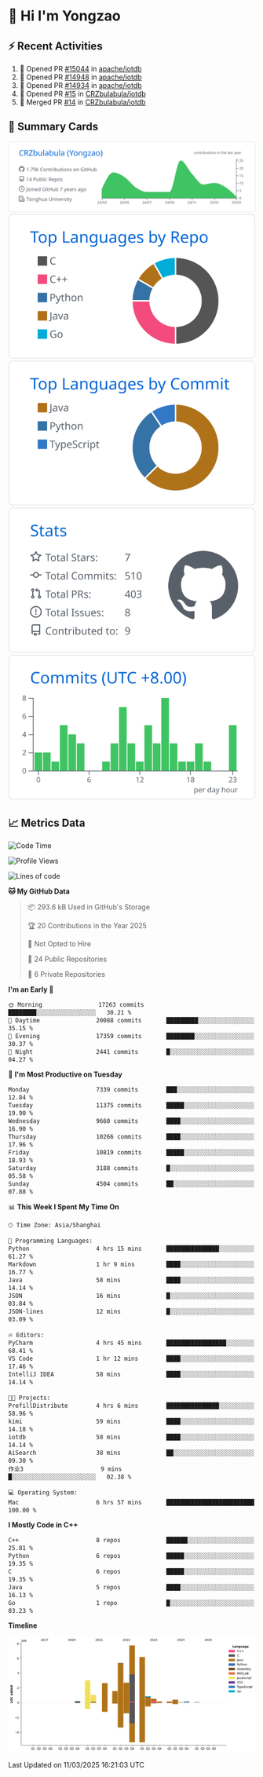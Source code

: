 # 👋 Hi I'm Yongzao

## ⚡ Recent Activities
<!--START_SECTION:activity-->
1. 💪 Opened PR [#15044](https://github.com/apache/iotdb/pull/15044) in [apache/iotdb](https://github.com/apache/iotdb)
2. 💪 Opened PR [#14948](https://github.com/apache/iotdb/pull/14948) in [apache/iotdb](https://github.com/apache/iotdb)
3. 💪 Opened PR [#14934](https://github.com/apache/iotdb/pull/14934) in [apache/iotdb](https://github.com/apache/iotdb)
4. 💪 Opened PR [#15](https://github.com/CRZbulabula/iotdb/pull/15) in [CRZbulabula/iotdb](https://github.com/CRZbulabula/iotdb)
5. 🎉 Merged PR [#14](https://github.com/CRZbulabula/iotdb/pull/14) in [CRZbulabula/iotdb](https://github.com/CRZbulabula/iotdb)
<!--END_SECTION:activity-->

## 🎑 Summary Cards

[![](https://raw.githubusercontent.com/CRZbulabula/CRZbulabula/main/profile-summary-card-output/github/0-profile-details.svg)](https://github.com/vn7n24fzkq/github-profile-summary-cards)
[![](https://raw.githubusercontent.com/CRZbulabula/CRZbulabula/main/profile-summary-card-output/github/1-repos-per-language.svg)](https://github.com/vn7n24fzkq/github-profile-summary-cards) [![](https://raw.githubusercontent.com/CRZbulabula/CRZbulabula/main/profile-summary-card-output/github/2-most-commit-language.svg)](https://github.com/vn7n24fzkq/github-profile-summary-cards)
[![](https://raw.githubusercontent.com/CRZbulabula/CRZbulabula/main/profile-summary-card-output/github/3-stats.svg)](https://github.com/vn7n24fzkq/github-profile-summary-cards) [![](https://raw.githubusercontent.com/CRZbulabula/CRZbulabula/main/profile-summary-card-output/github/4-productive-time.svg)](https://github.com/vn7n24fzkq/github-profile-summary-cards)

## 📈 Metrics Data

<!--START_SECTION:waka-->
![Code Time](http://img.shields.io/badge/Code%20Time-833%20hrs%2021%20mins-blue)

![Profile Views](http://img.shields.io/badge/Profile%20Views-1-blue)

![Lines of code](https://img.shields.io/badge/From%20Hello%20World%20I%27ve%20Written-32.6%20million%20lines%20of%20code-blue)

**🐱 My GitHub Data** 

> 📦 293.6 kB Used in GitHub's Storage 
 > 
> 🏆 20 Contributions in the Year 2025
 > 
> 🚫 Not Opted to Hire
 > 
> 📜 24 Public Repositories 
 > 
> 🔑 6 Private Repositories 
 > 
**I'm an Early 🐤** 

```text
🌞 Morning                17263 commits       ████████░░░░░░░░░░░░░░░░░   30.21 % 
🌆 Daytime                20088 commits       █████████░░░░░░░░░░░░░░░░   35.15 % 
🌃 Evening                17359 commits       ████████░░░░░░░░░░░░░░░░░   30.37 % 
🌙 Night                  2441 commits        █░░░░░░░░░░░░░░░░░░░░░░░░   04.27 % 
```
📅 **I'm Most Productive on Tuesday** 

```text
Monday                   7339 commits        ███░░░░░░░░░░░░░░░░░░░░░░   12.84 % 
Tuesday                  11375 commits       █████░░░░░░░░░░░░░░░░░░░░   19.90 % 
Wednesday                9660 commits        ████░░░░░░░░░░░░░░░░░░░░░   16.90 % 
Thursday                 10266 commits       ████░░░░░░░░░░░░░░░░░░░░░   17.96 % 
Friday                   10819 commits       █████░░░░░░░░░░░░░░░░░░░░   18.93 % 
Saturday                 3188 commits        █░░░░░░░░░░░░░░░░░░░░░░░░   05.58 % 
Sunday                   4504 commits        ██░░░░░░░░░░░░░░░░░░░░░░░   07.88 % 
```


📊 **This Week I Spent My Time On** 

```text
🕑︎ Time Zone: Asia/Shanghai

💬 Programming Languages: 
Python                   4 hrs 15 mins       ███████████████░░░░░░░░░░   61.27 % 
Markdown                 1 hr 9 mins         ████░░░░░░░░░░░░░░░░░░░░░   16.77 % 
Java                     58 mins             ████░░░░░░░░░░░░░░░░░░░░░   14.14 % 
JSON                     16 mins             █░░░░░░░░░░░░░░░░░░░░░░░░   03.84 % 
JSON-lines               12 mins             █░░░░░░░░░░░░░░░░░░░░░░░░   03.09 % 

🔥 Editors: 
PyCharm                  4 hrs 45 mins       █████████████████░░░░░░░░   68.41 % 
VS Code                  1 hr 12 mins        ████░░░░░░░░░░░░░░░░░░░░░   17.46 % 
IntelliJ IDEA            58 mins             ████░░░░░░░░░░░░░░░░░░░░░   14.14 % 

🐱‍💻 Projects: 
PrefillDistribute        4 hrs 6 mins        ███████████████░░░░░░░░░░   58.96 % 
kimi                     59 mins             ████░░░░░░░░░░░░░░░░░░░░░   14.18 % 
iotdb                    58 mins             ████░░░░░░░░░░░░░░░░░░░░░   14.14 % 
AiSearch                 38 mins             ██░░░░░░░░░░░░░░░░░░░░░░░   09.30 % 
作业3                      9 mins              █░░░░░░░░░░░░░░░░░░░░░░░░   02.38 % 

💻 Operating System: 
Mac                      6 hrs 57 mins       █████████████████████████   100.00 % 
```

**I Mostly Code in C++** 

```text
C++                      8 repos             ██████░░░░░░░░░░░░░░░░░░░   25.81 % 
Python                   6 repos             █████░░░░░░░░░░░░░░░░░░░░   19.35 % 
C                        6 repos             █████░░░░░░░░░░░░░░░░░░░░   19.35 % 
Java                     5 repos             ████░░░░░░░░░░░░░░░░░░░░░   16.13 % 
Go                       1 repo              █░░░░░░░░░░░░░░░░░░░░░░░░   03.23 % 
```



**Timeline**

![Lines of Code chart](https://raw.githubusercontent.com/CRZbulabula/CRZbulabula/main/assets/bar_graph.png)


 Last Updated on 11/03/2025 16:21:03 UTC
<!--END_SECTION:waka-->


